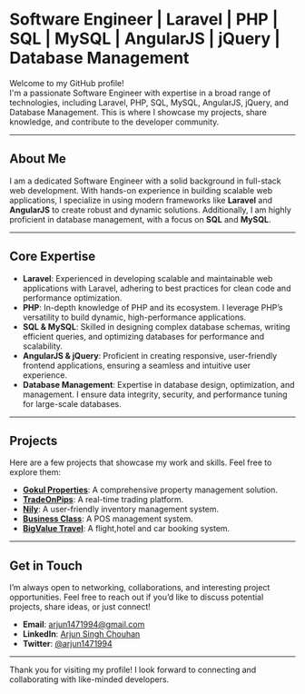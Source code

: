 # Software Engineer | Laravel | PHP | SQL | MySQL | AngularJS | jQuery | Database Management

Welcome to my GitHub profile!  
I'm a passionate Software Engineer with expertise in a broad range of technologies, including Laravel, PHP, SQL, MySQL, AngularJS, jQuery, and Database Management. This is where I showcase my projects, share knowledge, and contribute to the developer community.

---

## About Me  
I am a dedicated Software Engineer with a solid background in full-stack web development. With hands-on experience in building scalable web applications, I specialize in using modern frameworks like **Laravel** and **AngularJS** to create robust and dynamic solutions. Additionally, I am highly proficient in database management, with a focus on **SQL** and **MySQL**.

---

## Core Expertise  

- **Laravel**: Experienced in developing scalable and maintainable web applications with Laravel, adhering to best practices for clean code and performance optimization.
- **PHP**: In-depth knowledge of PHP and its ecosystem. I leverage PHP’s versatility to build dynamic, high-performance applications.
- **SQL & MySQL**: Skilled in designing complex database schemas, writing efficient queries, and optimizing databases for performance and scalability.
- **AngularJS & jQuery**: Proficient in creating responsive, user-friendly frontend applications, ensuring a seamless and intuitive user experience.
- **Database Management**: Expertise in database design, optimization, and management. I ensure data integrity, security, and performance tuning for large-scale databases.

---

## Projects  
Here are a few projects that showcase my work and skills. Feel free to explore them:

- **[Gokul Properties](#)**: A comprehensive property management solution.
- **[TradeOnPips](#)**: A real-time trading platform.
- **[Nily](#)**: A user-friendly inventory management system.
- **[Business Class](#)**: A POS management system.
- **[BigValue Travel](#)**: A flight,hotel and car booking system.

---

## Get in Touch  
I’m always open to networking, collaborations, and interesting project opportunities. Feel free to reach out if you’d like to discuss potential projects, share ideas, or just connect!

- **Email**: [arjun1471994@gmail.com](mailto:arjun1471994@gmail.com)
- **LinkedIn**: [Arjun Singh Chouhan](https://www.linkedin.com/in/arjun-singh-chouhan-796774b1/)
- **Twitter**: [@arjun1471994](https://twitter.com/arjun1471994)

---

Thank you for visiting my profile! I look forward to connecting and collaborating with like-minded developers.
